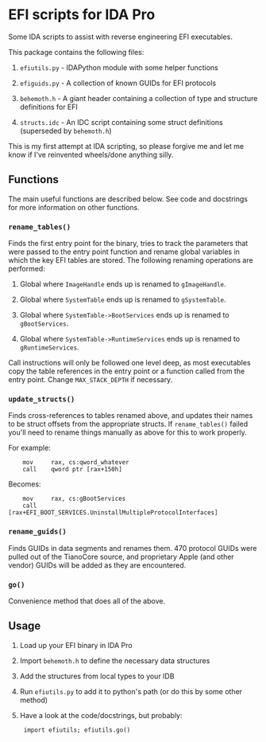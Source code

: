 # EFI scripts for IDA Pro

Some IDA scripts to assist with reverse engineering EFI executables.

This package contains the following files:

1. `efiutils.py` - IDAPython module with some helper functions

2. `efiguids.py` - A collection of known GUIDs for EFI protocols

3. `behemoth.h` - A giant header containing a collection of type and structure definitions for EFI

4. `structs.idc` - An IDC script containing some struct definitions (superseded by `behemoth.h`)

This is my first attempt at IDA scripting, so please forgive me and let me know if I've reinvented wheels/done anything silly.

## Functions

The main useful functions are described below. See code and docstrings for more information on other functions.

### `rename_tables()`

Finds the first entry point for the binary, tries to track the parameters that were passed to the entry point function and rename global variables in which the key EFI tables are stored. The following renaming operations are performed:

1. Global where `ImageHandle` ends up is renamed to `gImageHandle`.

2. Global where `SystemTable` ends up is renamed to `gSystemTable`.

3. Global where `SystemTable->BootServices` ends up is renamed to `gBootServices`.

4. Global where `SystemTable->RuntimeServices` ends up is renamed to `gRuntimeServices`.

Call instructions will only be followed one level deep, as most executables copy the table references in the entry point or a function called from the entry point. Change `MAX_STACK_DEPTH` if necessary.

### `update_structs()`

Finds cross-references to tables renamed above, and updates their names to be struct offsets from the appropriate structs. If `rename_tables()` failed you'll need to rename things manually as above for this to work properly.


For example:

	    mov     rax, cs:qword_whatever
	    call    qword ptr [rax+150h]

Becomes:

	    mov     rax, cs:gBootServices
	    call    [rax+EFI_BOOT_SERVICES.UninstallMultipleProtocolInterfaces]

### `rename_guids()`

Finds GUIDs in data segments and renames them. 470 protocol GUIDs were pulled out of the TianoCore source, and proprietary Apple (and other vendor) GUIDs will be added as they are encountered.

### `go()`

Convenience method that does all of the above. 

## Usage

1. Load up your EFI binary in IDA Pro

2. Import `behemoth.h` to define the necessary data structures

3. Add the structures from local types to your IDB

4. Run `efiutils.py` to add it to python's path (or do this by some other method)

5. Have a look at the code/docstrings, but probably:

		import efiutils; efiutils.go()
